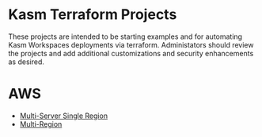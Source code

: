 # Kasm Terraform Projects

These projects are intended to be starting examples and for automating Kasm Workspaces deployments via terraform.
Administators should review the projects and add additional customizations and security enhancements as desired.


# AWS
- [Multi-Server Single Region](aws/standard/README.md)
- [Multi-Region](aws/multi_region/README.md)